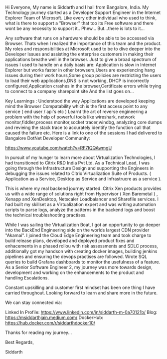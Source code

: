 Hi Everyone,
My name is Siddarth and I hail from Bangalore, India.
My Technology journey started as a Developer Support Engineer in the Internet Explorer Team of Microsoft. Like every other individual who used to think, what is there to support a "Browser" that too its Free software and there wont be any necessity to support it.. Phew...
But...there is lots to it...

Any software that runs on a hardware should be able to be accessed via Browser. Thats when I realized the importance of this team and the product. My roles and responsibilities at Microsoft used to be to dive deeper into the Developer Issues and assisting the enterprise customers in making their applications breathe well in the browser.
Just to give a broad spectrum of issues I used to handle on a daily basis are:
Application is slow in Internet Explorer but works faster in other browsers,Users are experiencing hang issues during their work hours,Some group policies are restricting the users to load their web applications,DNS is not working, DHCP is incorrectly configured,Application crashes in the browser,Certificate errors while trying to connect to a company sharepoint site
And the list goes on...

Key Learnings : Understood the way Applications are developed keeping mind the Browser Compatability which is the first access point to any service ( end user / api's etc )
Learnt the art of reverse engineering a problem with the help of powerful tools like wireshark, network monitor,fiddler,process monitor,socket tracer,windbg, analyzing core dumps and revieing the stack trace to accurately identify the function call that caused the failure etc.
Here is a link to one of the sessions I had delivered to Bangalore DotNet Developer Community:

https://www.youtube.com/watch?v=RF7IQQAwmgU

In pursuit of my hunger to learn more about Virtualization Technologies, I had transitioned to Citrix R&D India Pvt Ltd. As a Technical Lead, I was going through the Infrastructure Design and supporting the Engineers in debugging the issues related to Citrix Virtualization Suite of Products. ( Application as a Service, Desktop as Service and Infrastrucre as a service ).

This is where my real backend journey started. Citrix Xen products provides us with a wide range of solutions right from Hypervisor ( Xen Baremetal ) , Xenapp and XenDesktop, Netscaler Loadbalancer and Sharefile services. I had built my skillset as a Virtualization expert and was writing automation scripts to parse logs, analyze the patterns in the backend logs and boost the technical troubleshooting practises.


While I was sailing the Virtualization Boat, I got an opportunity to go deeper into the BackEnd Engineering side on the worlds largest CDN provider "Akamai". I joined the Cloud Edge Engineering team and took charge to build release plans, developed and deployed product fixes and enhacements in a phased rollou with risk assessments and SDLC process, additionally got my handson with creating docker images, building jenkins pipelines and ensuring the devops practises are followed. Wrote SQL queries to build Grafana dashboards to monitor the usefulness of a feature. As a Senior Software Engineer 2, my journey was more towards design, development and working on the enhancements to the product and handling Escalations.

Constant upskilling and customer first mindset has been one thing I have carried throughout. Looking forward to learn and share more in the future.

We can stay connected via:

Linked In Profile: https://www.linkedin.com/in/siddarth-m-0a70121b/
Blog:  https://msiddarthjain.medium.com/
DockerHub: https://hub.docker.com/r/siddarthdocker10/ 

Thanks for reading my journey...

Best Regards,

Siddarth
<!---
sidthedev/sidthedev is a ✨ special ✨ repository because its `README.md` (this file) appears on your GitHub profile.
You can click the Preview link to take a look at your changes.
--->
